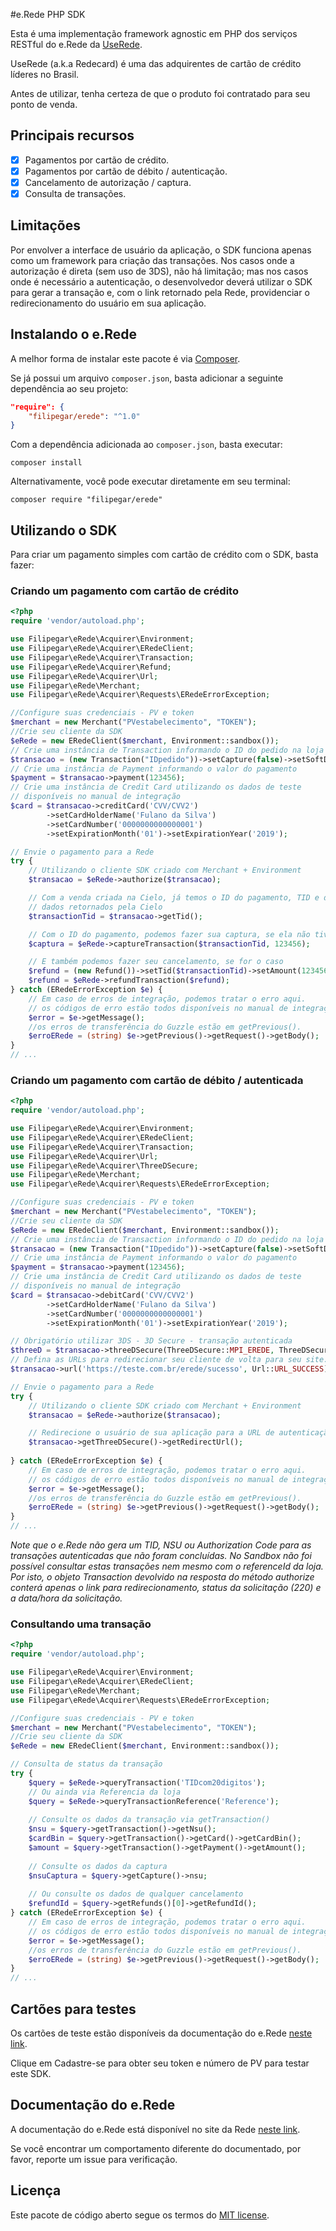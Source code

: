 #e.Rede PHP SDK

Esta é uma implementação framework agnostic em PHP dos serviços RESTful do e.Rede da [UseRede](https://www.userede.com.br/desenvolvedores/pt/produto/e-Rede#documentacao).

UseRede (a.k.a Redecard) é uma das adquirentes de cartão de crédito líderes no Brasil.

Antes de utilizar, tenha certeza de que o produto foi contratado para seu ponto de venda.

## Principais recursos

* [x] Pagamentos por cartão de crédito.
* [x] Pagamentos por cartão de débito / autenticação.
* [x] Cancelamento de autorização / captura.
* [x] Consulta de transações.

## Limitações

Por envolver a interface de usuário da aplicação, o SDK funciona apenas como um framework para criação das transações. 
Nos casos onde a autorização é direta (sem uso de 3DS), não há limitação; mas nos casos onde é necessário a autenticação,
o desenvolvedor deverá utilizar o SDK para gerar a transação e, com o link retornado pela Rede, providenciar o 
redirecionamento do usuário em sua aplicação.

## Instalando o e.Rede

A melhor forma de instalar este pacote é via [Composer](http://getcomposer.org).

Se já possui um arquivo `composer.json`, basta adicionar a seguinte dependência ao seu projeto:

```json
"require": {
    "filipegar/erede": "^1.0"
}
```

Com a dependência adicionada ao `composer.json`, basta executar:

```
composer install
```

Alternativamente, você pode executar diretamente em seu terminal:

```
composer require "filipegar/erede"
```

## Utilizando o SDK

Para criar um pagamento simples com cartão de crédito com o SDK, basta fazer:

### Criando um pagamento com cartão de crédito

```php
<?php
require 'vendor/autoload.php';

use Filipegar\eRede\Acquirer\Environment;
use Filipegar\eRede\Acquirer\ERedeClient;
use Filipegar\eRede\Acquirer\Transaction;
use Filipegar\eRede\Acquirer\Refund;
use Filipegar\eRede\Acquirer\Url;
use Filipegar\eRede\Merchant;
use Filipegar\eRede\Acquirer\Requests\ERedeErrorException;

//Configure suas credenciais - PV e token
$merchant = new Merchant("PVestabelecimento", "TOKEN");
//Crie seu cliente da SDK
$eRede = new ERedeClient($merchant, Environment::sandbox());
// Crie uma instância de Transaction informando o ID do pedido na loja
$transacao = (new Transaction("IDpedido"))->setCapture(false)->setSoftDescriptor('PEDIDO 12345');
// Crie uma instância de Payment informando o valor do pagamento
$payment = $transacao->payment(123456);
// Crie uma instância de Credit Card utilizando os dados de teste
// disponíveis no manual de integração
$card = $transacao->creditCard('CVV/CVV2')
        ->setCardHolderName('Fulano da Silva')
        ->setCardNumber('0000000000000001')
        ->setExpirationMonth('01')->setExpirationYear('2019');

// Envie o pagamento para a Rede
try {
    // Utilizando o cliente SDK criado com Merchant + Environment
    $transacao = $eRede->authorize($transacao);

    // Com a venda criada na Cielo, já temos o ID do pagamento, TID e demais
    // dados retornados pela Cielo
    $transactionTid = $transacao->getTid();

    // Com o ID do pagamento, podemos fazer sua captura, se ela não tiver sido capturada ainda
    $captura = $eRede->captureTransaction($transactionTid, 123456);

    // E também podemos fazer seu cancelamento, se for o caso
    $refund = (new Refund())->setTid($transactionTid)->setAmount(123456)->url('CALLBACKurl', URL::URL_CALLBACK);
    $refund = $eRede->refundTransaction($refund);
} catch (ERedeErrorException $e) {
    // Em caso de erros de integração, podemos tratar o erro aqui.
    // os códigos de erro estão todos disponíveis no manual de integração.
    $error = $e->getMessage();
    //os erros de transferência do Guzzle estão em getPrevious().
    $erroERede = (string) $e->getPrevious()->getRequest()->getBody();
}
// ...
```

### Criando um pagamento com cartão de débito / autenticada

```php
<?php
require 'vendor/autoload.php';

use Filipegar\eRede\Acquirer\Environment;
use Filipegar\eRede\Acquirer\ERedeClient;
use Filipegar\eRede\Acquirer\Transaction;
use Filipegar\eRede\Acquirer\Url;
use Filipegar\eRede\Acquirer\ThreeDSecure;
use Filipegar\eRede\Merchant;
use Filipegar\eRede\Acquirer\Requests\ERedeErrorException;

//Configure suas credenciais - PV e token
$merchant = new Merchant("PVestabelecimento", "TOKEN");
//Crie seu cliente da SDK
$eRede = new ERedeClient($merchant, Environment::sandbox());
// Crie uma instância de Transaction informando o ID do pedido na loja
$transacao = (new Transaction("IDpedido"))->setCapture(false)->setSoftDescriptor('PEDIDO 12345');
// Crie uma instância de Payment informando o valor do pagamento
$payment = $transacao->payment(123456);
// Crie uma instância de Credit Card utilizando os dados de teste
// disponíveis no manual de integração
$card = $transacao->debitCard('CVV/CVV2')
        ->setCardHolderName('Fulano da Silva')
        ->setCardNumber('0000000000000001')
        ->setExpirationMonth('01')->setExpirationYear('2019');

// Obrigatório utilizar 3DS - 3D Secure - transação autenticada
$threeD = $transacao->threeDSecure(ThreeDSecure::MPI_EREDE, ThreeDSecure::FAILURE_DECLINE)->setUserAgent('USER_AGENT_string');
// Defina as URLs para redirecionar seu cliente de volta para seu site.
$transacao->url('https://teste.com.br/erede/sucesso', Url::URL_SUCCESS)->url('https://teste.com.br/erede/falha', Url::URL_FAILURE);

// Envie o pagamento para a Rede
try {
    // Utilizando o cliente SDK criado com Merchant + Environment
    $transacao = $eRede->authorize($transacao);

    // Redirecione o usuário de sua aplicação para a URL de autenticação.
    $transacao->getThreeDSecure()->getRedirectUrl();
    
} catch (ERedeErrorException $e) {
    // Em caso de erros de integração, podemos tratar o erro aqui.
    // os códigos de erro estão todos disponíveis no manual de integração.
    $error = $e->getMessage();
    //os erros de transferência do Guzzle estão em getPrevious().
    $erroERede = (string) $e->getPrevious()->getRequest()->getBody();
}
// ...
```
*Note que o e.Rede não gera um TID, NSU ou Authorization Code para as transações autenticadas que não foram concluídas.
No Sandbox não foi possível consultar estas transações nem mesmo com o referenceId da loja. Por isto, o objeto Transaction
devolvido na resposta do método authorize conterá apenas o link para redirecionamento, status da solicitação (220) e a data/hora da solicitação.*

### Consultando uma transação
 
 ```php
 <?php
 require 'vendor/autoload.php';
 
 use Filipegar\eRede\Acquirer\Environment;
 use Filipegar\eRede\Acquirer\ERedeClient;
 use Filipegar\eRede\Merchant;
 use Filipegar\eRede\Acquirer\Requests\ERedeErrorException;
 
 //Configure suas credenciais - PV e token
 $merchant = new Merchant("PVestabelecimento", "TOKEN");
 //Crie seu cliente da SDK
 $eRede = new ERedeClient($merchant, Environment::sandbox());

 // Consulta de status da transação
 try {
     $query = $eRede->queryTransaction('TIDcom20digitos');
     // Ou ainda via Referencia da loja
     $query = $eRede->queryTransactionReference('Reference');
     
     // Consulte os dados da transação via getTransaction()
     $nsu = $query->getTransaction()->getNsu();
     $cardBin = $query->getTransaction()->getCard()->getCardBin();
     $amount = $query->getTransaction()->getPayment()->getAmount();
     
     // Consulte os dados da captura
     $nsuCaptura = $query->getCapture()->nsu;
     
     // Ou consulte os dados de qualquer cancelamento
     $refundId = $query->getRefunds()[0]->getRefundId();
 } catch (ERedeErrorException $e) {
     // Em caso de erros de integração, podemos tratar o erro aqui.
     // os códigos de erro estão todos disponíveis no manual de integração.
     $error = $e->getMessage();
     //os erros de transferência do Guzzle estão em getPrevious().
     $erroERede = (string) $e->getPrevious()->getRequest()->getBody();
 }
 // ...
 ```
 
 ## Cartões para testes
 
 Os cartões de teste estão disponíveis da documentação do e.Rede [neste link](https://www.userede.com.br/desenvolvedores/pt/produto/e-Rede#tutorial-cartao).
 
 Clique em Cadastre-se para obter seu token e número de PV para testar este SDK.
 
 ## Documentação do e.Rede
 
 A documentação do e.Rede está disponível no site da Rede [neste link](https://www.userede.com.br/desenvolvedores/pt/produto/e-Rede#documentacao).
 
 Se você encontrar um comportamento diferente do documentado, por favor, reporte um issue para verificação.
 
 ## Licença
 
 Este pacote de código aberto segue os termos do [MIT license](https://opensource.org/licenses/MIT).